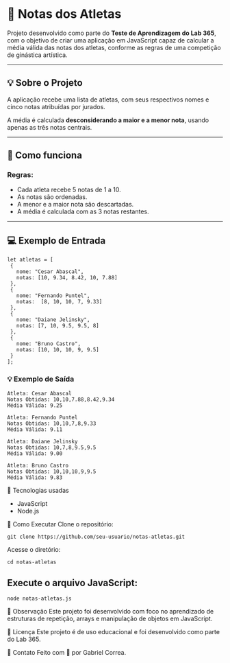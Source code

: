 # 🏅 Notas dos Atletas

Projeto desenvolvido como parte do **Teste de Aprendizagem do Lab 365**, com o objetivo de criar uma aplicação em JavaScript capaz de calcular a média válida das notas dos atletas, conforme as regras de uma competição de ginástica artística.

---

## 💡 Sobre o Projeto

A aplicação recebe uma lista de atletas, com seus respectivos nomes e cinco notas atribuídas por jurados. 

A média é calculada **desconsiderando a maior e a menor nota**, usando apenas as três notas centrais.

---

## 🚀 Como funciona

### Regras:
- Cada atleta recebe 5 notas de 1 a 10.
- As notas são ordenadas.
- A menor e a maior nota são descartadas.
- A média é calculada com as 3 notas restantes.

---

## 💻 Exemplo de Entrada
```
let atletas = [
 {
   nome: "Cesar Abascal",
   notas: [10, 9.34, 8.42, 10, 7.88]
 },
 {
   nome: "Fernando Puntel",
   notas:  [8, 10, 10, 7, 9.33]
 },
 {
   nome: "Daiane Jelinsky",
   notas: [7, 10, 9.5, 9.5, 8]
 },
 {
   nome: "Bruno Castro",
   notas: [10, 10, 10, 9, 9.5]
 }
];
```
### 💡 Exemplo de Saída
```
Atleta: Cesar Abascal
Notas Obtidas: 10,10,7.88,8.42,9.34
Média Válida: 9.25

Atleta: Fernando Puntel
Notas Obtidas: 10,10,7,8,9.33
Média Válida: 9.11

Atleta: Daiane Jelinsky
Notas Obtidas: 10,7,8,9.5,9.5
Média Válida: 9.00

Atleta: Bruno Castro
Notas Obtidas: 10,10,10,9,9.5
Média Válida: 9.83
```
🧠 Tecnologias usadas
- JavaScript
- Node.js

🏁 Como Executar
Clone o repositório:
```
git clone https://github.com/seu-usuario/notas-atletas.git
```
Acesse o diretório:
```
cd notas-atletas
```
## Execute o arquivo JavaScript:
```
node notas-atletas.js
```
📌 Observação
Este projeto foi desenvolvido com foco no aprendizado de estruturas de repetição, arrays e manipulação de objetos em JavaScript.

📄 Licença
Este projeto é de uso educacional e foi desenvolvido como parte do Lab 365.

🤝 Contato
Feito com 💙 por Gabriel Correa.






